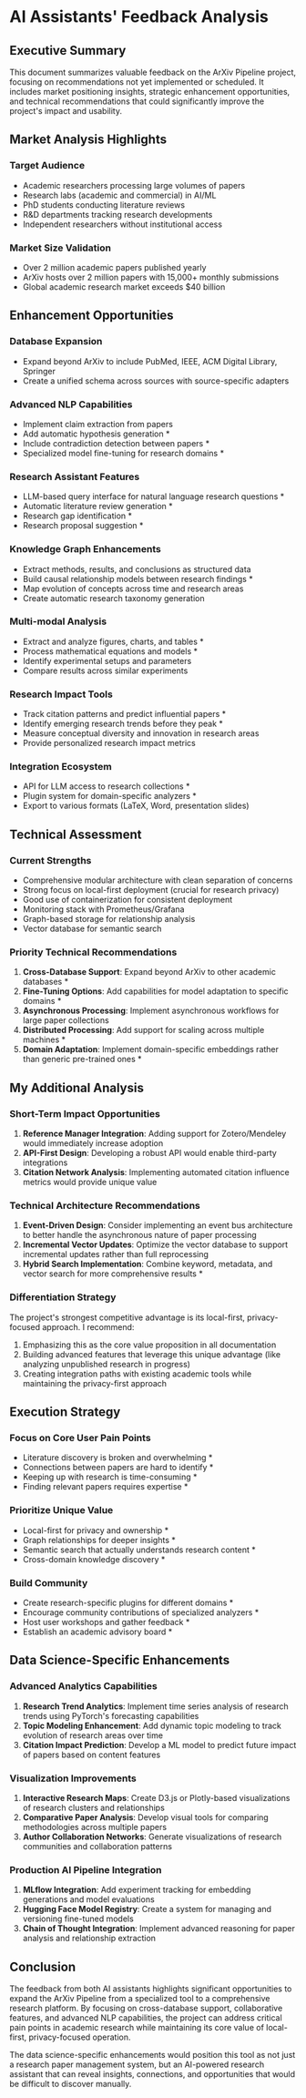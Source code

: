 # AI Assistants' Feedback Analysis

## Executive Summary
This document summarizes valuable feedback on the ArXiv Pipeline project, focusing on recommendations not yet implemented or scheduled. It includes market positioning insights, strategic enhancement opportunities, and technical recommendations that could significantly improve the project's impact and usability.

## Market Analysis Highlights

### Target Audience
- Academic researchers processing large volumes of papers
- Research labs (academic and commercial) in AI/ML
- PhD students conducting literature reviews
- R&D departments tracking research developments
- Independent researchers without institutional access

### Market Size Validation
- Over 2 million academic papers published yearly
- ArXiv hosts over 2 million papers with 15,000+ monthly submissions
- Global academic research market exceeds $40 billion

## Enhancement Opportunities

### Database Expansion
- Expand beyond ArXiv to include PubMed, IEEE, ACM Digital Library, Springer
- Create a unified schema across sources with source-specific adapters

### Advanced NLP Capabilities
- Implement claim extraction from papers
- Add automatic hypothesis generation *
- Include contradiction detection between papers *
- Specialized model fine-tuning for research domains *

### Research Assistant Features
- LLM-based query interface for natural language research questions *
- Automatic literature review generation *
- Research gap identification *
- Research proposal suggestion *

### Knowledge Graph Enhancements
- Extract methods, results, and conclusions as structured data
- Build causal relationship models between research findings *
- Map evolution of concepts across time and research areas
- Create automatic research taxonomy generation

### Multi-modal Analysis
- Extract and analyze figures, charts, and tables *
- Process mathematical equations and models *
- Identify experimental setups and parameters
- Compare results across similar experiments

### Research Impact Tools
- Track citation patterns and predict influential papers *
- Identify emerging research trends before they peak *
- Measure conceptual diversity and innovation in research areas
- Provide personalized research impact metrics

### Integration Ecosystem
- API for LLM access to research collections *
- Plugin system for domain-specific analyzers *
- Export to various formats (LaTeX, Word, presentation slides)

## Technical Assessment

### Current Strengths
- Comprehensive modular architecture with clean separation of concerns
- Strong focus on local-first deployment (crucial for research privacy)
- Good use of containerization for consistent deployment
- Monitoring stack with Prometheus/Grafana
- Graph-based storage for relationship analysis
- Vector database for semantic search

### Priority Technical Recommendations
1. **Cross-Database Support**: Expand beyond ArXiv to other academic databases *
2. **Fine-Tuning Options**: Add capabilities for model adaptation to specific domains *
3. **Asynchronous Processing**: Implement asynchronous workflows for large paper collections
4. **Distributed Processing**: Add support for scaling across multiple machines *
5. **Domain Adaptation**: Implement domain-specific embeddings rather than generic pre-trained ones *

## My Additional Analysis

### Short-Term Impact Opportunities
1. **Reference Manager Integration**: Adding support for Zotero/Mendeley would immediately increase adoption
2. **API-First Design**: Developing a robust API would enable third-party integrations
3. **Citation Network Analysis**: Implementing automated citation influence metrics would provide unique value

### Technical Architecture Recommendations
1. **Event-Driven Design**: Consider implementing an event bus architecture to better handle the asynchronous nature of paper processing
2. **Incremental Vector Updates**: Optimize the vector database to support incremental updates rather than full reprocessing
3. **Hybrid Search Implementation**: Combine keyword, metadata, and vector search for more comprehensive results *

### Differentiation Strategy
The project's strongest competitive advantage is its local-first, privacy-focused approach. I recommend:
1. Emphasizing this as the core value proposition in all documentation
2. Building advanced features that leverage this unique advantage (like analyzing unpublished research in progress)
3. Creating integration paths with existing academic tools while maintaining the privacy-first approach

## Execution Strategy

### Focus on Core User Pain Points
- Literature discovery is broken and overwhelming *
- Connections between papers are hard to identify *
- Keeping up with research is time-consuming *
- Finding relevant papers requires expertise *

### Prioritize Unique Value
- Local-first for privacy and ownership *
- Graph relationships for deeper insights *
- Semantic search that actually understands research content *
- Cross-domain knowledge discovery *

### Build Community
- Create research-specific plugins for different domains *
- Encourage community contributions of specialized analyzers *
- Host user workshops and gather feedback *
- Establish an academic advisory board *

## Data Science-Specific Enhancements

### Advanced Analytics Capabilities
1. **Research Trend Analytics**: Implement time series analysis of research trends using PyTorch's forecasting capabilities
2. **Topic Modeling Enhancement**: Add dynamic topic modeling to track evolution of research areas over time
3. **Citation Impact Prediction**: Develop a ML model to predict future impact of papers based on content features

### Visualization Improvements
1. **Interactive Research Maps**: Create D3.js or Plotly-based visualizations of research clusters and relationships
2. **Comparative Paper Analysis**: Develop visual tools for comparing methodologies across multiple papers
3. **Author Collaboration Networks**: Generate visualizations of research communities and collaboration patterns

### Production AI Pipeline Integration
1. **MLflow Integration**: Add experiment tracking for embedding generations and model evaluations
2. **Hugging Face Model Registry**: Create a system for managing and versioning fine-tuned models
3. **Chain of Thought Integration**: Implement advanced reasoning for paper analysis and relationship extraction

## Conclusion
The feedback from both AI assistants highlights significant opportunities to expand the ArXiv Pipeline from a specialized tool to a comprehensive research platform. By focusing on cross-database support, collaborative features, and advanced NLP capabilities, the project can address critical pain points in academic research while maintaining its core value of local-first, privacy-focused operation.

The data science-specific enhancements would position this tool as not just a research paper management system, but an AI-powered research assistant that can reveal insights, connections, and opportunities that would be difficult to discover manually.
